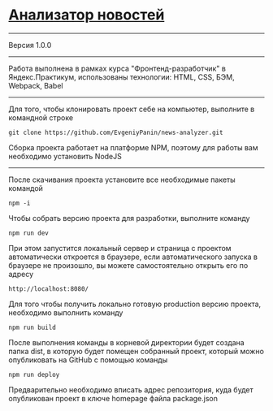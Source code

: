 # [Анализатор новостей](https://github.com/EvgeniyPanin/news-analyzer)

---

Версия 1.0.0

---

Работа выполнена в рамках курса "Фронтенд-разработчик" в Яндекс.Практикум, использованы технологии:
HTML, CSS, БЭМ, Webpack, Babel

---

Для того, чтобы клонировать проект себе на компьютер, выполните в командной строке

```
git clone https://github.com/EvgeniyPanin/news-analyzer.git
```
Сборка проекта работает на платформе NPM, поэтому для работы вам необходимо установить NodeJS

---
После скачивания проекта установите все необходимые пакеты командой
```
npm -i
```
Чтобы собрать версию проекта для разработки, выполните команду
```
npm run dev
```
При этом запустится локальный сервер и страница с проектом автоматически откроется в браузере,
если автоматического запуска в браузере не произошло, вы можете самостоятельно открыть его по адресу

```
http://localhost:8080/
```
Для того чтобы получить локально готовую production версию проекта, необходимо выполнить команду

```
npm run build
```
После выполнения команды в корневой директории будет создана папка dist, в которую будет помещен собранный проект,
который можно опубликовать на GitHub с помощью команды

```
npm run deploy
```
Предварительно необходимо вписать адрес репозитория, куда будет опубликован проект в ключе homepage файла package.json
